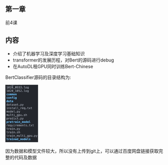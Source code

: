 ## 第一章

前4课

## 内容

- 介绍了机器学习及深度学习基础知识
- transformer的发展历程，对Bert的源码进行debug
- 在AutoDL租GPU同时训练Bert-Chinese

BertClassifier源码的目录结构为:

<img src="./images/1.png" alt="examples" style="zoom:30%;" />

因为数据和模型文件较大，所以没有上传到git上，可以通过百度网盘链接获取完整的代码及数据